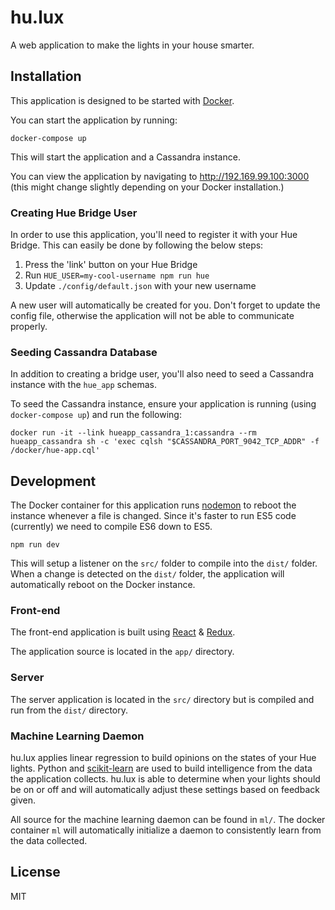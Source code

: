 # hu.lux

A web application to make the lights in your house smarter.

## Installation

This application is designed to be started with [Docker](https://docker.com/).

You can start the application by running:

```
docker-compose up
```

This will start the application and a Cassandra instance.

You can view the application by navigating to http://192.169.99.100:3000 (this
might change slightly depending on your Docker installation.)

### Creating Hue Bridge User

In order to use this application, you'll need to register it with your Hue
Bridge. This can easily be done by following the below steps:

1. Press the 'link' button on your Hue Bridge
2. Run `HUE_USER=my-cool-username npm run hue`
3. Update `./config/default.json` with your new username

A new user will automatically be created for you. Don't forget to update the
config file, otherwise the application will not be able to communicate properly.

### Seeding Cassandra Database

In addition to creating a bridge user, you'll also need to seed a Cassandra
instance with the `hue_app` schemas.

To seed the Cassandra instance, ensure your application is running (using
`docker-compose up`) and run the following:

```
docker run -it --link hueapp_cassandra_1:cassandra --rm hueapp_cassandra sh -c 'exec cqlsh "$CASSANDRA_PORT_9042_TCP_ADDR" -f /docker/hue-app.cql'
```

## Development

The Docker container for this application runs [nodemon]() to reboot the instance
whenever a file is changed. Since it's faster to run ES5 code (currently) we
need to compile ES6 down to ES5.

```
npm run dev
```

This will setup a listener on the `src/` folder to compile into the `dist/`
folder. When a change is detected on the `dist/` folder, the application will
automatically reboot on the Docker instance.

### Front-end

The front-end application is built using
[React](https://facebook.github.io/react/index.html) &
[Redux](http://redux.js.org/).

The application source is located in the `app/` directory.

### Server

The server application is located in the `src/` directory but is compiled and
run from the `dist/` directory.

### Machine Learning Daemon

hu.lux applies linear regression to build opinions on the states of your Hue
lights. Python and [scikit-learn](http://scikit-learn.org/stable/) are used
to build intelligence from the data the application collects. hu.lux is able
to determine when your lights should be on or off and will automatically adjust
these settings based on feedback given.

All source for the machine learning daemon can be found in `ml/`. The docker
container `ml` will automatically initialize a daemon to consistently learn
from the data collected.

## License

MIT
